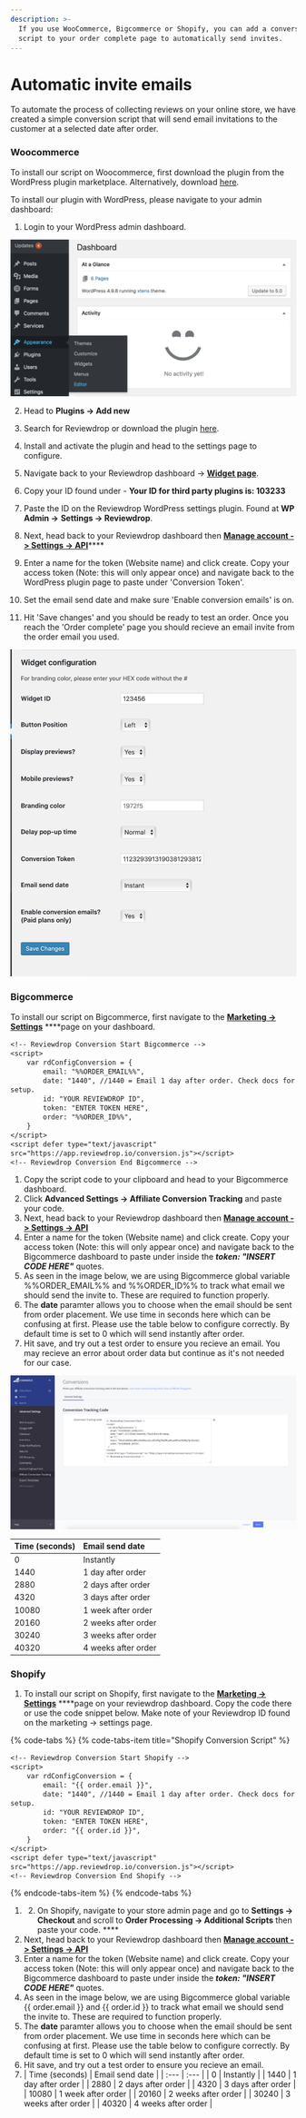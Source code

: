 ```yaml
---
description: >-
  If you use WooCommerce, Bigcommerce or Shopify, you can add a conversion
  script to your order complete page to automatically send invites.
---
```


# Automatic invite emails

To automate the process of collecting reviews on your online store, we have created a simple conversion script that will send email invitations to the customer at a selected date after order.

### Woocommerce

To install our script on Woocommerce, first download the plugin from the WordPress plugin marketplace. Alternatively, download [here](https://wordpress.org/plugins/reviewdrop/).

To install our plugin with WordPress, please navigate to your admin dashboard:

1. Login to your WordPress admin dashboard.

![](../.gitbook/assets/screenshot-2018-12-08-at-14.02.59.png)

2. Head to **Plugins -&gt; Add new**

3. Search for Reviewdrop or download the plugin [here](https://wordpress.org/plugins/reviewdrop/).

4. Install and activate the plugin and head to the settings page to configure.

5. Navigate back to your Reviewdrop dashboard -&gt; [**Widget page**](https://reviewdrop.io/embed).

6. Copy your ID found under - **Your ID for third party plugins is: 103233**

7. Paste the ID on the Reviewdrop WordPress settings plugin. Found at **WP Admin -&gt;** **Settings -&gt; Reviewdrop**.

8. Next, head back to your Reviewdrop dashboard then [**Manage account -&gt; Settings -&gt; API**](https://reviewdrop.io/settings#/api)\*\*\*\*

9. Enter a name for the token \(Website name\) and click create. Copy your access token \(Note: this will only appear once\) and navigate back to the WordPress plugin page to paste under 'Conversion Token'.

10. Set the email send date and make sure 'Enable conversion emails' is on. 

11. Hit 'Save changes' and you should be ready to test an order. Once you reach the 'Order complete' page you should recieve an email invite from the order email you used.

![](../.gitbook/assets/screenshot-2019-08-11-at-10.03.55.png)

### Bigcommerce

To install our script on Bigcommerce, first navigate to the [**Marketing -&gt; Settings**](https://reviewdrop.io/customers/settings) ****page on your dashboard. 

```markup
<!-- Reviewdrop Conversion Start Bigcommerce -->
<script>
    var rdConfigConversion = {
        email: "%%ORDER_EMAIL%%",
        date: "1440", //1440 = Email 1 day after order. Check docs for setup.
        id: "YOUR REVIEWDROP ID",
        token: "ENTER TOKEN HERE",
        order: "%%ORDER_ID%%",
    }
</script>
<script defer type="text/javascript" src="https://app.reviewdrop.io/conversion.js"></script>
<!-- Reviewdrop Conversion End Bigcommerce -->
```

1. Copy the script code to your clipboard and head to your Bigcommerce dashboard.
2. Click **Advanced Settings -&gt; Affiliate Conversion Tracking** and paste your code.
3. Next, head back to your Reviewdrop dashboard then [**Manage account -&gt; Settings -&gt; API**](https://reviewdrop.io/settings#/api)
4. Enter a name for the token \(Website name\) and click create. Copy your access token \(Note: this will only appear once\) and navigate back to the Bigcommerce dashboard to paste under inside the _**token: "INSERT CODE HERE"**_ quotes.
5. As seen in the image below, we are using Bigcommerce global variable %%ORDER\_EMAIL%% and %%ORDER\_ID%% to track what email we should send the invite to. These are required to function properly.
6. The **date** paramter allows you to choose when the email should be sent from order placement. We use time in seconds here which can be confusing at first. Please use the table below to configure correctly. By default time is set to 0 which will send instantly after order.
7. Hit save, and try out a test order to ensure you recieve an email. You may recieve an error about order data but continue as it's not needed for our case.

![](../.gitbook/assets/screenshot-2019-08-11-at-10.13.38.png)

| Time \(seconds\) | Email send date |
| :--- | :--- |
| 0 | Instantly |
| 1440 | 1 day after order |
| 2880 | 2 days after order |
| 4320 | 3 days after order |
| 10080 | 1 week after order |
| 20160 | 2 weeks after order |
| 30240 | 3 weeks after order |
| 40320 | 4 weeks after order |

### Shopify

1. To install our script on Shopify, first navigate to the [**Marketing -&gt; Settings**](https://reviewdrop.io/customers/settings) ****page on your reviewdrop dashboard. Copy the code there or use the code snippet below. Make note of your Reviewdrop ID found on the marketing -&gt; settings page.

{% code-tabs %}
{% code-tabs-item title="Shopify Conversion Script" %}
```markup
<!-- Reviewdrop Conversion Start Shopify -->
<script>
    var rdConfigConversion = {
        email: "{{ order.email }}",
        date: "1440", //1440 = Email 1 day after order. Check docs for setup.
        id: "YOUR REVIEWDROP ID",
        token: "ENTER TOKEN HERE",
        order: "{{ order.id }}",
    }
</script>
<script defer type="text/javascript" src="https://app.reviewdrop.io/conversion.js"></script>
<!-- Reviewdrop Conversion End Shopify -->
```
{% endcode-tabs-item %}
{% endcode-tabs %}

1. 2. On Shopify, navigate to your store admin page and go to **Settings -&gt; Checkout** and scroll to **Order Processing -&gt; Additional Scripts** then paste your code. ****
3. Next, head back to your Reviewdrop dashboard then [**Manage account -&gt; Settings -&gt; API**](https://reviewdrop.io/settings#/api)
4. Enter a name for the token \(Website name\) and click create. Copy your access token \(Note: this will only appear once\) and navigate back to the Bigcommerce dashboard to paste under inside the _**token: "INSERT CODE HERE"**_ quotes.
5. As seen in the image below, we are using Bigcommerce global variable {{ order.email }} and {{ order.id }} to track what email we should send the invite to. These are required to function properly.
6. The **date** paramter allows you to choose when the email should be sent from order placement. We use time in seconds here which can be confusing at first. Please use the table below to configure correctly. By default time is set to 0 which will send instantly after order.
7. Hit save, and try out a test order to ensure you recieve an email.
8.   | Time \(seconds\) | Email send date |
   | :--- | :--- |
   | 0 | Instantly |
   | 1440 | 1 day after order |
   | 2880 | 2 days after order |
   | 4320 | 3 days after order |
   | 10080 | 1 week after order |
   | 20160 | 2 weeks after order |
   | 30240 | 3 weeks after order |
   | 40320 | 4 weeks after order |



